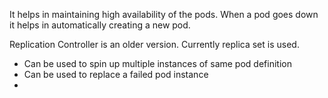 It helps in maintaining high availability of the pods. When a pod goes down it helps in automatically creating a new pod. 

Replication Controller is an older version. Currently replica set is used.

- Can be used to spin up multiple instances of same pod definition
- Can be used to replace a failed pod instance
- 
